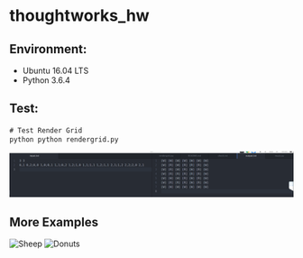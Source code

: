 # thoughtworks_hw


## Environment:

* Ubuntu 16.04 LTS
* Python 3.6.4


## Test:


```
# Test Render Grid
python python rendergrid.py
```

![Test Render Grid](images/微信截图_20180730125335.png)



## More Examples
![Sheep](assets/sheep.png)
![Donuts](assets/donuts.png)

